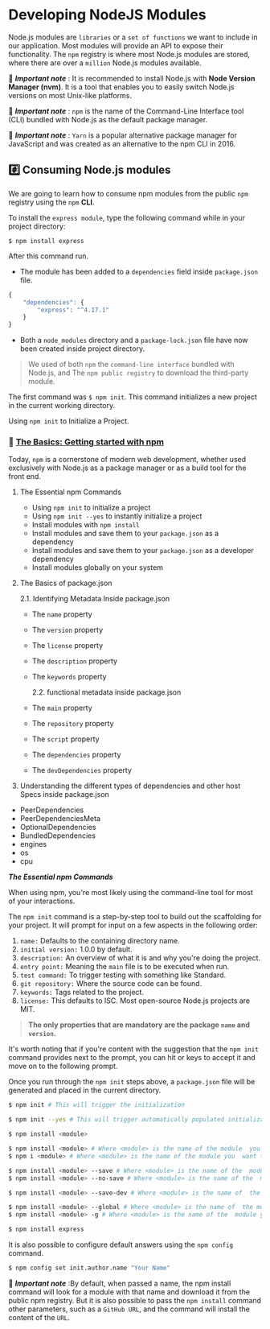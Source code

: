 # Developing NodeJS Modules

Node.js modules are `libraries` or a `set of functions` we want to include in our application. Most modules will provide an API to expose their functionality.
The `npm` registry is where most Node.js modules are stored, where there are over a `million` Node.js modules available.

📒 **_Important note_** : It is recommended to install Node.js with **Node Version Manager (nvm)**. It is a tool that enables you to easily switch Node.js versions on most Unix-like platforms.

📒 **_Important note_** : `npm` is the name of the Command-Line Interface tool (CLI) bundled with Node.js as the default package manager.

📒 **_Important note_** : `Yarn` is a popular alternative package manager for JavaScript and was created as an alternative to the npm CLI in 2016.

## #️⃣ Consuming Node.js modules

We are going to learn how to consume npm modules from the public `npm` registry using the `npm` **CLI**.

To install the `express module`, type the following command while in your project directory:

`$ npm install express`

After this command run.

- The module has been added to a `dependencies` field inside `package.json` file.

```js
{
    "dependencies": {
        "express": "^4.17.1"
    }
}
```

- Both a `node_modules` directory and a `package-lock.json` file have now been created inside project directory.

> We used of both `npm` the `command-line interface` bundled with Node.js, and The `npm public registry` to download the third-party module.

The first command was `$ npm init`. This command initializes a new project in the current working directory.

Using `npm init` to Initialize a Project.

### 📝 [The Basics: Getting started with npm](https://nodesource.com/blog/the-basics-getting-started-with-npm/)

Today, `npm` is a cornerstone of modern web development, whether used exclusively with Node.js as a package manager or as a build tool for the front end.

1. The Essential npm Commands

   - Using `npm init` to initialize a project
   - Using `npm init --yes` to instantly initialize a project
   - Install modules with `npm install`
   - Install modules and save them to your `package.json` as a dependency
   - Install modules and save them to your `package.json` as a developer dependency
   - Install modules globally on your system

2. The Basics of package.json

   2.1. Identifying Metadata Inside package.json

   - The `name` property
   - The `version` property
   - The `license` property
   - The `description` property
   - The `keywords` property

     2.2. functional metadata inside package.json

   - The `main` property
   - The `repository` property
   - The `script` property
   - The `dependencies` property
   - The `devDependencies` property

3. Understanding the different types of dependencies and other host Specs inside package.json

- PeerDependencies
- PeerDependenciesMeta
- OptionalDependencies
- BundledDependencies
- engines
- os
- cpu

**_The Essential npm Commands_**

When using npm, you're most likely using the command-line tool for most of your interactions.

The `npm init` command is a step-by-step tool to build out the scaffolding for your project. It will prompt for input on a few aspects in the following order:

1. `name:` Defaults to the containing directory name.
2. `initial version:` 1.0.0 by default.
3. `description:` An overview of what it is and why you're doing the project.
4. `entry point:` Meaning the `main` file is to be executed when run.
5. `test command:` To trigger testing with something like Standard.
6. `git repository:` Where the source code can be found.
7. `keywords:` Tags related to the project.
8. `license:` This defaults to ISC. Most open-source Node.js projects are MIT.

> **The only properties that are mandatory are the package `name` and `version`.**

It's worth noting that if you're content with the suggestion that the `npm init` command provides next to the prompt, you can hit or keys to accept it and move on to the following prompt.

Once you run through the `npm init` steps above, a `package.json` file will be generated and placed in the current directory.

```bash
$ npm init # This will trigger the initialization
```

```bash
$ npm init --yes # This will trigger automatically populated initialization
```

````bash
$ npm install <module>

$ npm install <module> # Where <module> is the name of the module  you want to install
$ npm i <module> # Where <module> is the name of the module you  want to install - using the i alias for installation

$ npm install <module> --save # Where <module> is the name of the  module you want to install - Kept for compatibility
$ npm install <module> --no-save # Where <module> is the name of the  module you want to install - To avoid adding it as a dependency

$ npm install <module> --save-dev # Where <module> is the name of  the  module you want to install

$ npm install <module> --global # Where <module> is the name of  the module you want to install globally```
$ npm install <module> -g # Where <module> is the name of the  module you want to install globally, using the -g alias
````

```bash
$ npm install express
```

It is also possible to configure default answers using the `npm config` command.

```bash
$ npm config set init.author.name "Your Name"
```

📒 **_Important note_** :By default, when passed a name, the npm install command will look for a module with that name and download it from the public npm registry. But it is also possible to pass the `npm install` command other parameters, such as a `GitHub URL`, and the command will install the content of the `URL`.
